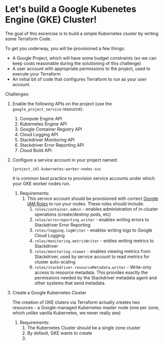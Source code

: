# Let's build a Google Kubenetes Engine (GKE) Cluster!

The goal of this excercise is to build a simple Kubernetes cluster by writing some Terraform Code. 

To get you underway, you will be provisioned a few things:
- A Google Project, which will have some budget constraints (so we can keep costs reasonable during the solutioning of this challenge)
- A user account with appropriate permissions to the project, used to execute your Terraform
- An initial bit of code that configures Terraform to run as your user account.


Challenges:

1. Enable the following APIs on the project (use the `google_project_service` resource):
    1. Compute Engine API
    1. Kubernetes Engine API
    1. Google Container Registry API
    1. Cloud Logging API
    1. Stackdriver Monitoring API
    1. Stackdriver Error Reporting API
    1. Cloud Build API

1. Configure a service account in your project named:
    ```
    [project_id]-kubernetes-worker-nodes-svc
    ```
    It is common best practice to provision service accounts under which your GKE worker nodes run. 
    
    1. Requirements:
        1. This service account should be provisioned with correct [Google IAM Roles](https://cloud.google.com/iam/docs/understanding-roles#kubernetes-engine-roles) to run your nodes. These roles should include:
            1. `roles/container.admin` - enables administration of in-cluster operations (create/destroy pods, etc)
            1. `roles/errorreporting.writer` - enables writing errors to Stackdriver Error Reporting
            1. `roles/logging.logWriter` - enables writing logs to Google Cloud Logging
            1. `roles/monitoring.metricWriter` - enbles writing metrics to Stackdriver
            1. `roles/monitoring.viewer` - enables viewing metrics from Stackdriver, used by service account to read metrics for cluster auto-scaling
            1. `roles/stackdriver.resourceMetadata.writer` - Write-only access to resource metadata. This provides exactly the permissions needed by the Stackdriver metadata agent and other systems that send metadata. 

1. Create a Google Kubernetes Cluster

    The creation of GKE cluters via Terraform actually creates two resources - a Google-managed Kubernetes master node (one per zone, which unlike vanilla Kubernetes, we never really see)
    
    1. Requirements:
        1. The Kubernetes Cluster should be a single zone cluster
        1. By default, GKE wants to create
        1. 
